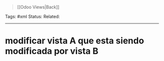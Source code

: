 > [[Odoo Views|Back]]

Tags: #xml
Status: 
Related: 

___

# modificar vista A que esta siendo modificada por vista B



